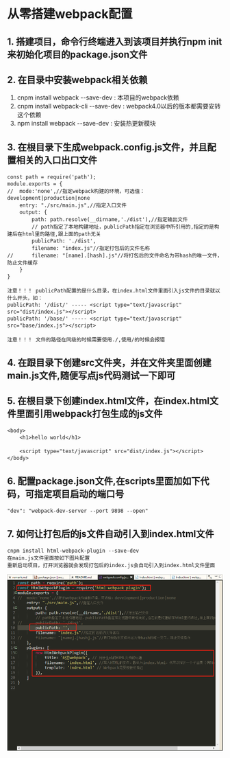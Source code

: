 # 从零搭建webpack配置

## 1. 搭建项目，命令行终端进入到该项目并执行npm init 来初始化项目的package.json文件

## 2. 在目录中安装webpack相关依赖

> 
  1) cnpm install webpack --save-dev : 本项目的webpack依赖 
  2) cnpm install webpack-cli --save-dev : webpack4.0以后的版本都需要安转这个依赖 
  3) npm install webpack --save-dev : 安装热更新模块 

## 3. 在根目录下生成webpack.config.js文件，并且配置相关的入口出口文件

```
const path = require('path');
module.exports = {
//	mode:'none',//指定webpack构建的环境，可选值：development|production|none
	entry: "./src/main.js",//指定入口文件
    output: {
        path: path.resolve(__dirname,'./dist'),//指定输出文件
        // path指定了本地构建地址，publicPath指定在浏览器中所引用的,指定的是构建后在html里的路径,跟上面的path无关
        publicPath: './dist',
        filename: "index.js"//指定打包后的文件名称 
//      filename: "[name].[hash].js"//将打包后的文件命名为带hash的唯一文件，防止文件缓存
    }
}

注意！！！ publicPath配置的是什么目录，在index.html文件里面引入js文件的目录就以什么开头，如：
publicPath: '/dist/' ----- <script type="text/javascript" src="dist/index.js"></script>
publicPath: '/base/' ----- <script type="text/javascript" src="base/index.js"></script>

注意！！！ 文件的路径在同级的时候需要使用./,使用/的时候会报错
```
## 4. 在跟目录下创建src文件夹，并在文件夹里面创建main.js文件,随便写点js代码测试一下即可
## 5. 在根目录下创建index.html文件，在index.html文件里面引用webpack打包生成的js文件
```
<body>
	<h1>hello world</h1>
	
	<script type="text/javascript" src="dist/index.js"></script>
</body>
```
## 6. 配置package.json文件,在scripts里面加如下代码，可指定项目启动的端口号
```
"dev": "webpack-dev-server --port 9898 --open"
```

## 7. 如何让打包后的js文件自动引入到index.html文件

```
cnpm install html-webpack-plugin --save-dev
在main.js文件里面按如下图片配置
重新启动项目，打开浏览器就会发现打包后的index.js会自动引入到index.html文件里面
```
![avatar](./images/1.png)


